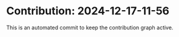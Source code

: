 # Contribution: 2024-12-17-11-56
This is an automated commit to keep the contribution graph active.
